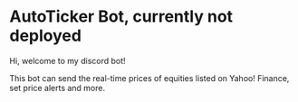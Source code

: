 # AutoTicker Bot, currently not deployed

Hi, welcome to my discord bot!

This bot can send the real-time prices of equities listed on Yahoo! Finance, set price alerts and more.
